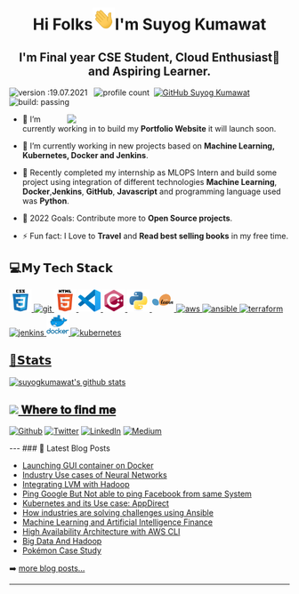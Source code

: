 ### <h1 align='center'> Hi Folks<img src="https://raw.githubusercontent.com/ABSphreak/ABSphreak/master/gifs/Hi.gif"  width="40" height="40">I'm Suyog Kumawat</h1>

## <h2 align='center'>I'm Final year CSE Student, Cloud Enthusiast🚀 and Aspiring Learner.</h2>

![version :19.07.2021](https://img.shields.io/badge/version-21.01.2021-informational) &nbsp;
![profile count](https://komarev.com/ghpvc/?username=SuyogKumawat&color=blue)&nbsp;
[![GitHub Suyog Kumawat](https://img.shields.io/github/followers/SuyogKumawat?label=Follow&style=classic)](https://github.com/SuyogKumawat)&nbsp;
![build: passing](https://img.shields.io/badge/build-passing-success)


<img align="right" width="400" margin-top="500" src="https://fuertedevelopers.com/assets/img/aboutus.gif">




- 🔭 I’m currently working in to build my **Portfolio Website** it will launch soon.

- 🌱 I’m currently working in new projects based on **Machine Learning, Kubernetes, Docker and Jenkins**.

- 👯 Recently completed my internship as MLOPS Intern and build some project using integration of different technologies **Machine Learning**, **Docker**,**Jenkins**, **GitHub**, **Javascript** and programming language used was **Python**.

- 🥅 2022 Goals: Contribute more to **Open Source projects**.

- ⚡ Fun fact: I Love to **Travel** and **Read best selling books** in my free time.





## 💻𝗠𝘆 𝗧𝗲𝗰h 𝗦𝘁𝗮𝗰𝗸
<a href="https://www.w3schools.com/css/" target="_blank"> <img src="https://raw.githubusercontent.com/devicons/devicon/master/icons/css3/css3-original-wordmark.svg" alt="css3" width="40" height="40"/> </a>
<a href="https://git-scm.com/" target="_blank"> <img src="https://www.vectorlogo.zone/logos/git-scm/git-scm-icon.svg" alt="git" width="40" height="40"/> </a> 
<a href="https://www.w3.org/html/" target="_blank"> <img src="https://raw.githubusercontent.com/devicons/devicon/master/icons/html5/html5-original-wordmark.svg" alt="html5" width="40" height="40"/> </a> 
<a href="https://code.visualstudio.com/" target="_blank"> <img src="https://raw.githubusercontent.com/github/explore/80688e429a7d4ef2fca1e82350fe8e3517d3494d/topics/visual-studio-code/visual-studio-code.png" alt="Visual Studio Code" width="40" height="40"/> </a> 
<a href="https://www.w3schools.com/cpp/" target="_blank"> <img src="https://raw.githubusercontent.com/devicons/devicon/master/icons/cplusplus/cplusplus-original.svg" alt="cplusplus" width="40" height="40"/> </a> 
<a href="https://www.python.org" target="_blank"> <img src="https://raw.githubusercontent.com/devicons/devicon/master/icons/python/python-original.svg" alt="python" width="40" height="40"/> </a> 
<a href="https://scikit-learn.org/stable/" target="_blank"> <img src="https://raw.githubusercontent.com/github/explore/80688e429a7d4ef2fca1e82350fe8e3517d3494d/topics/scikit-learn/scikit-learn.png" alt="sckit" width="40" height="40"/> </a> 
<a href="https://docs.aws.amazon.com/index.html?nc2=h_ql_doc"> <img src="https://www.vectorlogo.zone/logos/amazon_aws/amazon_aws-icon.svg" alt="aws" title="aws" width="40" height="40"/> </a>
<a href="https://www.ansible.com/"> <img src="https://www.vectorlogo.zone/logos/ansible/ansible-icon.svg" alt="ansible" title="ansible" width="40" height="40"/> </a>
<a href="https://www.terraform.io/"> <img src="https://www.vectorlogo.zone/logos/terraformio/terraformio-icon.svg" alt="terraform" title="terraform" width="40" height="40"/> 
<a href="https://www.jenkins.io/"> <img src="https://www.vectorlogo.zone/logos/jenkins/jenkins-icon.svg" alt="jenkins" title="jenkins" width="40" height="40"/> 
<a href="https://www.docker.com/"> <img src="https://raw.githubusercontent.com/github/explore/80688e429a7d4ef2fca1e82350fe8e3517d3494d/topics/docker/docker.png" alt="docker" title="docker" width="40" height="40"/>
<a href="https://kubernetes.io/"> <img src="https://www.vectorlogo.zone/logos/kubernetes/kubernetes-icon.svg" alt="kubernetes" title="kubernetes" width="40" height="40"/></p>




## 📶𝗦𝘁𝗮𝘁𝘀

![suyogkumawat's github stats](https://github-readme-stats.vercel.app/api?username=SuyogKumawat&show_icons=true&theme=dracula)


## <img src="https://emojis.slackmojis.com/emojis/images/1531849430/4246/blob-sunglasses.gif?1531849430" width="30"/> 𝐖𝐡𝐞𝐫𝐞 𝐭𝐨 𝐟𝐢𝐧𝐝 𝐦𝐞
<p><a href="https://github.com/SuyogKumawat" target="_blank"><img alt="Github" src="https://img.shields.io/badge/GitHub-%2312100E.svg?&style=for-the-badge&logo=Github&logoColor=white" /></a> 
<a href="https://twitter.com/kumawat_suyog" target="_blank"><img alt="Twitter" src="https://img.shields.io/badge/twitter-%231DA1F2.svg?&style=for-the-badge&logo=twitter&logoColor=white" /></a> 
<a href="https://www.linkedin.com/in/suyogkumawat/" target="_blank"><img alt="LinkedIn" src="https://img.shields.io/badge/linkedin-%230077B5.svg?&style=for-the-badge&logo=linkedin&logoColor=white" /></a> 
<a href="https://suyogkumawat1999.medium.com/" target="_blank"><img alt="Medium" src="https://img.shields.io/badge/medium-%2312100E.svg?&style=for-the-badge&logo=medium&logoColor=white" /></a>
</p>
---
### 📕 Latest Blog Posts

<!-- BLOG-POST-LIST:START -->
- [Launching GUI container on Docker](https://suyogkumawat1999.medium.com/gui-container-on-the-docker-5860ff920a61)
- [Industry Use cases of Neural Networks](https://suyogkumawat1999.medium.com/industry-use-cases-of-neural-networks-d0c73973716b)
- [Integrating LVM with Hadoop ](https://suyogkumawat1999.medium.com/integrating-lvm-with-hadoop-and-providing-elasticity-to-datanode-storage-and-increase-or-decrease-e2363aaad016)
- [Ping Google But Not able to ping Facebook from same System](https://suyogkumawat1999.medium.com/ping-google-but-not-able-to-ping-facebook-from-same-system-6c12ed79dc76)
- [Kubernetes and its Use case: AppDirect](https://suyogkumawat1999.medium.com/kubernetes-and-its-use-case-appdirect-62e7c6cd37c7)
- [How industries are solving challenges using Ansible](https://www.linkedin.com/pulse/how-industries-solving-challenges-using-ansible-suyog-kumawat/)
- [Machine Learning and Artificial Intelligence Finance](https://www.linkedin.com/pulse/machine-learning-artificial-intelligence-finance-suyog-kumawat/)
- [High Availability Architecture with AWS CLI](https://www.linkedin.com/pulse/high-availability-architecture-aws-cli-suyog-kumawat/)
- [Big Data And Hadoop](https://www.linkedin.com/pulse/big-data-hadoop-suyog-kumawat/)
- [Pokémon Case Study](https://www.linkedin.com/pulse/pok%25C3%25A9mon-case-study-suyog-kumawat/)

<!-- BLOG-POST-LIST:END -->

➡️ [more blog posts...](https://knowledgepython3.blogspot.com/)

---


[twitter]: https://twitter.com/kumawat_suyog
[linkedin]:https://www.linkedin.com/in/suyogkumawat/
[DEV]:https://dev.to/suyogkumawat
[Medium]: https://suyogkumawat1999.medium.com/

